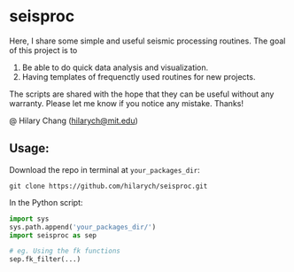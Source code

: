 # seisproc

Here, I share some simple and useful seismic processing routines. The goal of this project is to 

1. Be able to do quick data analysis and visualization.
2. Having templates of frequenctly used routines for new projects.

The scripts are shared with the hope that they can be useful without any warranty. Please let me know if you notice any mistake. Thanks! 

@ Hilary Chang ([hilarych@mit.edu](mailto:hilarych@mit.edu))

## Usage:

Download the repo in terminal at `your_packages_dir`:
```console
git clone https://github.com/hilarych/seisproc.git
```

In the Python script:
```python
import sys
sys.path.append('your_packages_dir/')
import seisproc as sep

# eg. Using the fk functions
sep.fk_filter(...) 
```



